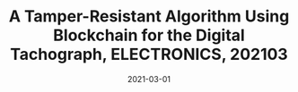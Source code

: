---
title: A Tamper-Resistant Algorithm Using Blockchain for the Digital Tachograph, ELECTRONICS, 202103
doi : https://www.mdpi.com/2079-9292/10/5/581
date: 2021-03-01
category: paper
---